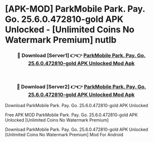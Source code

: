 # [APK-MOD] ParkMobile  Park. Pay. Go. 25.6.0.472810-gold APK Unlocked - [Unlimited Coins No Watermark Premium] nutlb



<div align="center">
<h3>🔴 Download [Server1] 👉👉 <a href="https://momento.my/?title=ParkMobile__Park._Pay._Go._25.6.0.472810-gold_APK_Unlocked">ParkMobile  Park. Pay. Go. 25.6.0.472810-gold APK Unlocked Mod Apk</a></h3><br>

<h3>🔴 Download [Server2] 👉👉 <a href="https://momento.my/?title=ParkMobile__Park._Pay._Go._25.6.0.472810-gold_APK_Unlocked">ParkMobile  Park. Pay. Go. 25.6.0.472810-gold APK Unlocked Mod Apk</a></h3>
</div>



Download ParkMobile  Park. Pay. Go. 25.6.0.472810-gold APK Unlocked 

Free APK MOD ParkMobile  Park. Pay. Go. 25.6.0.472810-gold APK Unlocked [Unlimited Coins No Watermark Premium]

Download ParkMobile  Park. Pay. Go. 25.6.0.472810-gold APK Unlocked [Unlimited Coins No Watermark Premium] Mod For Android
